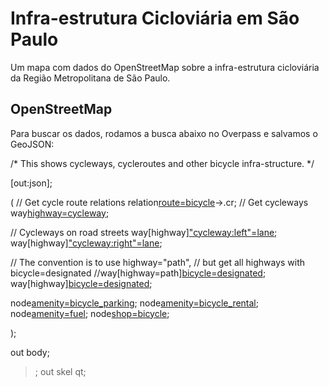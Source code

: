 # Infra-estrutura Cicloviária em São Paulo

Um mapa com dados do OpenStreetMap sobre a infra-estrutura cicloviária da Região Metropolitana de São Paulo.

## OpenStreetMap

Para buscar os dados, rodamos a busca abaixo no Overpass e salvamos o GeoJSON:

/*
This shows cycleways, cycleroutes and other bicycle infra-structure.
*/

[out:json];

(
  // Get cycle route relations
  relation[route=bicycle]({{bbox}})->.cr;
  // Get cycleways
  way[highway=cycleway]({{bbox}});

  // Cycleways on road streets
  way[highway]["cycleway:left"=lane]({{bbox}});
  way[highway]["cycleway:right"=lane]({{bbox}});

  // The convention is to use highway="path",
  // but get all highways with bicycle=designated
  //way[highway=path][bicycle=designated]({{bbox}});
  way[highway][bicycle=designated]({{bbox}});

  node[amenity=bicycle_parking]({{bbox}});
  node[amenity=bicycle_rental]({{bbox}});
  node[amenity=fuel]({{bbox}});
  node[shop=bicycle]({{bbox}});

);

out body;
>;
out skel qt;
